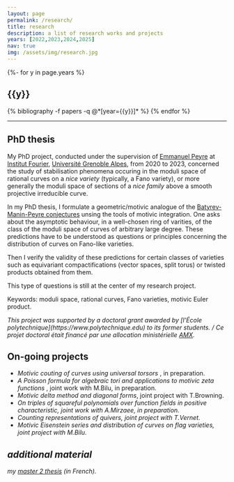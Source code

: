 ```yaml
---
layout: page
permalink: /research/
title: research
description: a list of research works and projects
years: [2022,2023,2024,2025]
nav: true
img: /assets/img/research.jpg
---
```


<!-- _pages/publications.md -->
<div class="publications">

{%- for y in page.years %}
  <h2 class="year">{{y}}</h2>
  {% bibliography -f papers -q @*[year={{y}}]* %}
{% endfor %}

</div>

---

## PhD thesis 

My PhD project,
conducted under the supervision of [Emmanuel Peyre](https://www-fourier.univ-grenoble-alpes.fr/~peyre) at 
[Institut Fourier](https://www-fourier.univ-grenoble-alpes.fr),
[Université Grenoble Alpes](https://www.univ-grenoble-alpes.fr/), from 2020 to 2023,
concerned the study of stabilisation phenomena occuring in the moduli space of rational curves on a <i>nice variety</i> (typically, a Fano variety), 
or more generally the moduli space of sections of a <i>nice family</i> above a smooth projective irreducible curve.

In my PhD thesis, I formulate a geometric/motivic analogue of the [Batyrev-Manin-Peyre conjectures](https://en.wikipedia.org/wiki/Manin_conjecture)
unsing 
the tools of motivic integration.
One asks about the asymptotic behaviour, in a well-chosen ring of varities, of the class of the moduli space of curves of arbitrary large degree. 
These predictions 
have to be understood as questions or principles
concerning the distribution of curves on Fano-like varieties. 

Then I verify the validity of these predictions for certain classes of varieties such as equivariant compactifications (vector spaces, split torus) or twisted products obtained from them. 

This type of questions is still at the center of my research project. 

Keywords: moduli space, rational curves, Fano varieties, motivic Euler product. 

<i>
This project was supported by a doctoral grant awarded by [l'École polytechnique](https://www.polytechnique.edu)
to its former students. / 
Ce projet doctoral était financé par une allocation ministérielle <a href="https://www.polytechnique.edu">AMX</a>.
</i> 

## On-going projects

- <i>Motivic couting of curves using universal torsors </i>, in preparation.
- <i>A Poisson formula for algebraic tori and applications to motivic zeta functions </i>, joint work with M.Bilu, in preparation.
- <i>Motivic delta method and diagonal forms</i>, joint project with T.Browning. 
- <i>On triples of squareful polynomials over function fields in positive characteristic<i>, joint work with A.Mirzaee, in preparation. 
- <i>Counting representations of quivers</i>, joint project with T.Vernet. 
- <i>Motivic Eisenstein series and distribution of curves on flag varieties</i>, joint project with M.Bilu.

## additional material
my [master 2 thesis](/assets/pdf/FAISANT_MemoireRendu150620.pdf) (in French).
